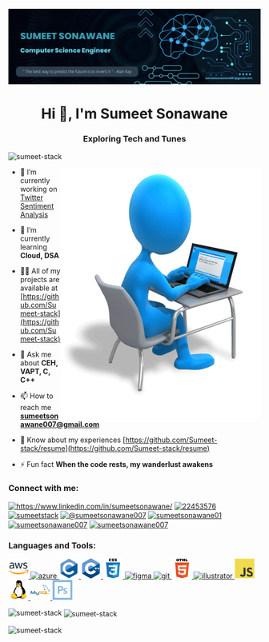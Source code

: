 ![MasterHead](https://github.com/Sumeet-stack/Sumeet-stack/blob/main/Blue%20Geometric%20Technology%20LinkedIn%20Banner.png)

<h1 align="center">Hi 👋, I'm Sumeet Sonawane</h1>
<h3 align="center">Exploring Tech and Tunes</h3>

<p align="left"> <img src="https://komarev.com/ghpvc/?username=sumeet-stack&label=Profile%20views&color=0e75b6&style=flat" alt="sumeet-stack" /> </p>
<img align="right" alt="coding" width ="400" src="https://github.com/Sumeet-stack/Sumeet-stack/blob/main/PsKr.gif">

- 🔭 I’m currently working on [Twitter Sentiment Analysis](https://github.com/Sumeet-stack/twittersentiment)

- 🌱 I’m currently learning **Cloud, DSA**

- 👨‍💻 All of my projects are available at [https://github.com/Sumeet-stack](https://github.com/Sumeet-stack)

- 💬 Ask me about **CEH, VAPT, C, C++**

- 📫 How to reach me **sumeetsonawane007@gmail.com**

- 📄 Know about my experiences [https://github.com/Sumeet-stack/resume](https://github.com/Sumeet-stack/resume)

- ⚡ Fun fact **When the code rests, my wanderlust awakens**

<h3 align="left">Connect with me:</h3>
<p align="left">
<a href="https://linkedin.com/in/https://www.linkedin.com/in/sumeetsonawane/" target="blank"><img align="center" src="https://raw.githubusercontent.com/rahuldkjain/github-profile-readme-generator/master/src/images/icons/Social/linked-in-alt.svg" alt="https://www.linkedin.com/in/sumeetsonawane/" height="30" width="40" /></a>
<a href="https://stackoverflow.com/users/22453576" target="blank"><img align="center" src="https://raw.githubusercontent.com/rahuldkjain/github-profile-readme-generator/master/src/images/icons/Social/stack-overflow.svg" alt="22453576" height="30" width="40" /></a>
<a href="https://kaggle.com/sumeetstack" target="blank"><img align="center" src="https://raw.githubusercontent.com/rahuldkjain/github-profile-readme-generator/master/src/images/icons/Social/kaggle.svg" alt="sumeetstack" height="30" width="40" /></a>
<a href="https://medium.com/@sumeetsonawane007" target="blank"><img align="center" src="https://raw.githubusercontent.com/rahuldkjain/github-profile-readme-generator/master/src/images/icons/Social/medium.svg" alt="@sumeetsonawane007" height="30" width="40" /></a>
<a href="https://www.hackerrank.com/sumeetsonawane01" target="blank"><img align="center" src="https://raw.githubusercontent.com/rahuldkjain/github-profile-readme-generator/master/src/images/icons/Social/hackerrank.svg" alt="sumeetsonawane01" height="30" width="40" /></a>
<a href="https://www.leetcode.com/sumeetsonawane007" target="blank"><img align="center" src="https://raw.githubusercontent.com/rahuldkjain/github-profile-readme-generator/master/src/images/icons/Social/leet-code.svg" alt="sumeetsonawane007" height="30" width="40" /></a>
<a href="https://auth.geeksforgeeks.org/user/sumeetsonawane007" target="blank"><img align="center" src="https://raw.githubusercontent.com/rahuldkjain/github-profile-readme-generator/master/src/images/icons/Social/geeks-for-geeks.svg" alt="sumeetsonawane007" height="30" width="40" /></a>
</p>

<h3 align="left">Languages and Tools:</h3>
<p align="left"> <a href="https://aws.amazon.com" target="_blank" rel="noreferrer"> <img src="https://raw.githubusercontent.com/devicons/devicon/master/icons/amazonwebservices/amazonwebservices-original-wordmark.svg" alt="aws" width="40" height="40"/> </a> <a href="https://azure.microsoft.com/en-in/" target="_blank" rel="noreferrer"> <img src="https://www.vectorlogo.zone/logos/microsoft_azure/microsoft_azure-icon.svg" alt="azure" width="40" height="40"/> </a> <a href="https://www.cprogramming.com/" target="_blank" rel="noreferrer"> <img src="https://raw.githubusercontent.com/devicons/devicon/master/icons/c/c-original.svg" alt="c" width="40" height="40"/> </a> <a href="https://www.w3schools.com/cpp/" target="_blank" rel="noreferrer"> <img src="https://raw.githubusercontent.com/devicons/devicon/master/icons/cplusplus/cplusplus-original.svg" alt="cplusplus" width="40" height="40"/> </a> <a href="https://www.w3schools.com/css/" target="_blank" rel="noreferrer"> <img src="https://raw.githubusercontent.com/devicons/devicon/master/icons/css3/css3-original-wordmark.svg" alt="css3" width="40" height="40"/> </a> <a href="https://www.figma.com/" target="_blank" rel="noreferrer"> <img src="https://www.vectorlogo.zone/logos/figma/figma-icon.svg" alt="figma" width="40" height="40"/> </a> <a href="https://git-scm.com/" target="_blank" rel="noreferrer"> <img src="https://www.vectorlogo.zone/logos/git-scm/git-scm-icon.svg" alt="git" width="40" height="40"/> </a> <a href="https://www.w3.org/html/" target="_blank" rel="noreferrer"> <img src="https://raw.githubusercontent.com/devicons/devicon/master/icons/html5/html5-original-wordmark.svg" alt="html5" width="40" height="40"/> </a> <a href="https://www.adobe.com/in/products/illustrator.html" target="_blank" rel="noreferrer"> <img src="https://www.vectorlogo.zone/logos/adobe_illustrator/adobe_illustrator-icon.svg" alt="illustrator" width="40" height="40"/> </a> <a href="https://developer.mozilla.org/en-US/docs/Web/JavaScript" target="_blank" rel="noreferrer"> <img src="https://raw.githubusercontent.com/devicons/devicon/master/icons/javascript/javascript-original.svg" alt="javascript" width="40" height="40"/> </a> <a href="https://www.linux.org/" target="_blank" rel="noreferrer"> <img src="https://raw.githubusercontent.com/devicons/devicon/master/icons/linux/linux-original.svg" alt="linux" width="40" height="40"/> </a> <a href="https://www.mysql.com/" target="_blank" rel="noreferrer"> <img src="https://raw.githubusercontent.com/devicons/devicon/master/icons/mysql/mysql-original-wordmark.svg" alt="mysql" width="40" height="40"/> </a> <a href="https://www.photoshop.com/en" target="_blank" rel="noreferrer"> <img src="https://raw.githubusercontent.com/devicons/devicon/master/icons/photoshop/photoshop-line.svg" alt="photoshop" width="40" height="40"/> </a> </p>

<p><img align="left" src="https://github-readme-stats.vercel.app/api/top-langs?username=sumeet-stack&show_icons=true&locale=en&layout=compact" alt="sumeet-stack" /></p>

<p>&nbsp;<img align="center" src="https://github-readme-stats.vercel.app/api?username=sumeet-stack&show_icons=true&locale=en" alt="sumeet-stack" /></p>

<p><img align="center" src="https://github-readme-streak-stats.herokuapp.com/?user=sumeet-stack&" alt="sumeet-stack" /></p>
